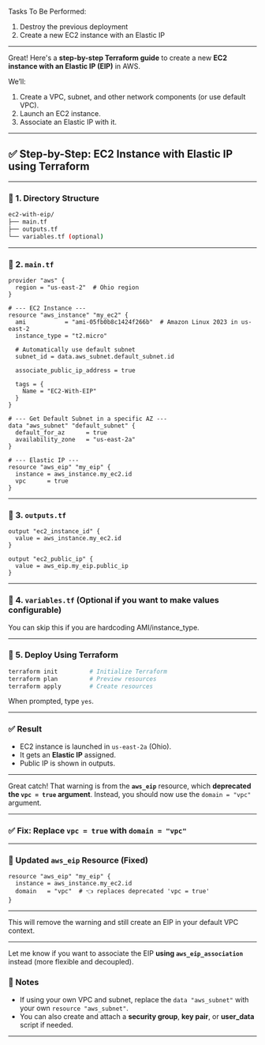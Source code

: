 Tasks To Be Performed:
 1. Destroy the previous deployment
 2. Create a new EC2 instance with an Elastic IP

---

Great! Here's a **step-by-step Terraform guide** to create a new **EC2 instance with an Elastic IP (EIP)** in AWS.

We’ll:
1. Create a VPC, subnet, and other network components (or use default VPC).
2. Launch an EC2 instance.
3. Associate an Elastic IP with it.

---

## ✅ Step-by-Step: EC2 Instance with Elastic IP using Terraform

---

### 📁 1. Directory Structure
```bash
ec2-with-eip/
├── main.tf
├── outputs.tf
└── variables.tf (optional)
```

---

### 📄 2. `main.tf`
```hcl
provider "aws" {
  region = "us-east-2"  # Ohio region
}

# --- EC2 Instance ---
resource "aws_instance" "my_ec2" {
  ami           = "ami-05fb0b8c1424f266b"  # Amazon Linux 2023 in us-east-2
  instance_type = "t2.micro"

  # Automatically use default subnet
  subnet_id = data.aws_subnet.default_subnet.id

  associate_public_ip_address = true

  tags = {
    Name = "EC2-With-EIP"
  }
}

# --- Get Default Subnet in a specific AZ ---
data "aws_subnet" "default_subnet" {
  default_for_az      = true
  availability_zone   = "us-east-2a"
}

# --- Elastic IP ---
resource "aws_eip" "my_eip" {
  instance = aws_instance.my_ec2.id
  vpc      = true
}
```

---

### 📄 3. `outputs.tf`
```hcl
output "ec2_instance_id" {
  value = aws_instance.my_ec2.id
}

output "ec2_public_ip" {
  value = aws_eip.my_eip.public_ip
}
```

---

### 📄 4. `variables.tf` (Optional if you want to make values configurable)
You can skip this if you are hardcoding AMI/instance_type.

---

### 🧪 5. Deploy Using Terraform
```bash
terraform init         # Initialize Terraform
terraform plan         # Preview resources
terraform apply        # Create resources
```

When prompted, type `yes`.

---

### ✅ Result
- EC2 instance is launched in `us-east-2a` (Ohio).
- It gets an **Elastic IP** assigned.
- Public IP is shown in outputs.

---

Great catch! That warning is from the **`aws_eip`** resource, which **deprecated the `vpc = true` argument**. Instead, you should now use the `domain = "vpc"` argument.

---

### ✅ **Fix: Replace `vpc = true` with `domain = "vpc"`**

---

### 🔧 Updated `aws_eip` Resource (Fixed)
```hcl
resource "aws_eip" "my_eip" {
  instance = aws_instance.my_ec2.id
  domain   = "vpc"  # 👈 replaces deprecated 'vpc = true'
}
```

---

This will remove the warning and still create an EIP in your default VPC context.

---

Let me know if you want to associate the EIP **using `aws_eip_association`** instead (more flexible and decoupled).

### 🔧 Notes
- If using your own VPC and subnet, replace the `data "aws_subnet"` with your own `resource "aws_subnet"`.
- You can also create and attach a **security group**, **key pair**, or **user_data** script if needed.

---
